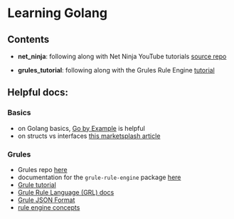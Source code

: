 # Learning Golang

## Contents

- **net_ninja**: following along with Net Ninja YouTube tutorials [source repo](https://github.com/iamshaunjp/golang-tutorials)

- **grules_tutorial**: following along with the Grules Rule Engine [tutorial](https://github.com/hyperjumptech/grule-rule-engine/blob/master/docs/en/Tutorial_en.md)
## Helpful docs:
### Basics
- on Golang basics, [Go by Example](https://gobyexample.com/) is helpful
- on structs vs interfaces [this marketsplash article](https://marketsplash.com/tutorials/go/golang-struct-vs-interface/)

### Grules
- Grules repo [here](https://github.com/hyperjumptech/grule-rule-engine)
- documentation for the `grule-rule-engine` package [here](https://pkg.go.dev/github.com/hyperjumptech/grule-rule-engine)
- [Grule tutorial](https://github.com/hyperjumptech/grule-rule-engine/blob/master/docs/en/Tutorial_en.md)
- [Grule Rule Language (GRL) docs](https://github.com/hyperjumptech/grule-rule-engine/blob/8274ea948544d4e48e001e28e5a01d4e64ff70b0/docs/en/GRL_en.md)
- [Grule JSON Format](https://github.com/hyperjumptech/grule-rule-engine/blob/master/docs/en/GRL_JSON_en.md)
- [rule engine concepts](https://github.com/hyperjumptech/grule-rule-engine/blob/master/docs/en/RuleEngine_en.md)